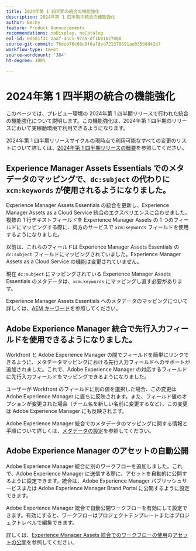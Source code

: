 ```yaml
---
title: 2024年第 1 四半期の統合の機能強化
description: 2024年第 1 四半期の統合の機能強化
author: Becky
feature: Product Announcements
recommendations: noDisplay, noCatalog
exl-id: 0d581f3c-2aaf-4ac1-97a5-df1b01627080
source-git-commit: 76deb76c66e8f8a7dea721378591ae035b8d42e7
workflow-type: tm+mt
source-wordcount: '384'
ht-degree: 100%

---
```


# 2024年第 1 四半期の統合の機能強化

このページでは、プレビュー環境の 2024年第 1 四半期リリースで行われた統合の機能強化について説明します。この機能強化は、2024年第 1 四半期のリリースにおいて実稼動環境で利用できるようになります。

2024年第 1 四半期リリースサイクルの現時点で利用可能なすべての変更のリストについて詳しくは、[2024年第 1 四半期リリースの概要](/help/quicksilver/product-announcements/product-releases/24-q1-release-activity/24-q1-release-overview.md)を参照してください。

## Experience Manager Assets Essentials でのメタデータのマッピングで、`dc:subject` の代わりに `xcm:keywords` が使用されるようになりました。

Experience Manager Assets Essentials の統合を更新し、Experience Manager Assets as a Cloud Service 統合のエクスペリエンスに合わせました。複数の 1 行テキストフィールドを Experience Manager Assets の 1 つのフィールドにマッピングする際に、両方のサービスで `xcm:keywords` フィールドを使用するようになりました。

以前は、これらのフィールドは Experience Manager Assets Essentials の `dc:subject` フィールドにマッピングされていました。Experience Manager Assets as a Cloud Service の機能は変更されていません。

現在 `dc:subject` にマッピングされている Experience Manager Assets Essentials のメタデータは、`xcm:keywords` にマッピングし直す必要があります。

Experience Manager Assets Essentials へのメタデータのマッピングについて詳しくは、[AEM キーワード](/help/quicksilver/documents/adobe-workfront-for-experience-manager-assets-essentials/setup-asset-essentials.md#aem-keyword)を参照してください。

## Adobe Experience Manager 統合で先行入力フィールドを使用できるようになりました。

Workfront と Adobe Experience Manager の間でフィールドを簡単にリンクできるように、メタデータマッピングにおける先行入力フィールドへのサポートが追加されました。これで、Adobe Experience Manager の対応するフィールドに先行入力フィールドをマッピングできるようになりました。

ユーザーが Workfront のフィールドに別の値を選択した場合、この変更は Adobe Experience Manager に直ちに反映されます。また、フィールド値のオプションが変更された場合（チーム名を新しい名前に変更するなど）、この変更は Adobe Experience Manager にも反映されます。

Adobe Experience Manager 統合でのメタデータのマッピングに関する情報と手順について詳しくは、[メタデータの設定](/help/quicksilver/administration-and-setup/configure-integrations/configure-aacs-integration.md#set-up-metadata-optional)を参照してください。

## Adobe Experience Manager のアセットの自動公開

Adobe Experience Manager 統合に別のワークフローを追加しました。これで、Adobe Experience Manager に送信する際に、アセットを自動的に公開するように設定できます。統合は、Adobe Experience Manager パブリッシュサービスまたは Adobe Experience Manager Brand Portal に公開するように設定できます。

Adobe Experience Manager 統合で自動公開ワークフローを有効にして設定できます。有効にすると、ワークフローはプロジェクトテンプレートまたはプロジェクトレベルで編集できます。

詳しくは、[Experience Manager Assets 統合でのワークフローの使用](/help/quicksilver/documents/adobe-workfront-for-experience-manager-assets-essentials/use-aem-workflows.md)の[アセットの公開](/help/quicksilver/documents/adobe-workfront-for-experience-manager-assets-essentials/use-aem-workflows.md#publishing-assets)を参照してください。
